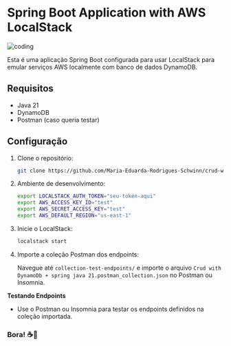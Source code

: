 # Spring Boot Application with AWS LocalStack

![coding](https://media.giphy.com/media/JqmupuTVZYaQX5s094/giphy.gif?cid=ecf05e47bc6g57tbezwvvlvss43q66pljh39vivcfgzsvzij&ep=v1_gifs_search&rid=giphy.gif&ct=g)

Esta é uma aplicação Spring Boot configurada para usar LocalStack para emular serviços AWS localmente com banco de dados
DynamoDB.

## Requisitos

- Java 21
- DynamoDB
- Postman (caso queria testar)

## Configuração

1. Clone o repositório:
   ```bash
   git clone https://github.com/Maria-Eduarda-Rodrigues-Schwinn/crud-with-dynamo-db-and-java-21.git

2. Ambiente de desenvolvimento:
   ```bash
   export LOCALSTACK_AUTH_TOKEN="seu-token-aqui" 
   export AWS_ACCESS_KEY_ID="test"
   export AWS_SECRET_ACCESS_KEY="test"
   export AWS_DEFAULT_REGION="us-east-1"

3. Inicie o LocalStack:
   ```bash
   localstack start

4. Importe a coleção Postman dos endpoints:

   Navegue até `collection-test-endpoints/` e importe o arquivo
   `Crud with DynamoDb + spring java 21.postman_collection.json` no
   Postman ou Insomnia.

**Testando Endpoints**

- Use o Postman ou Insomnia para testar os endpoints definidos na coleção importada.

### Bora! ☕🚀